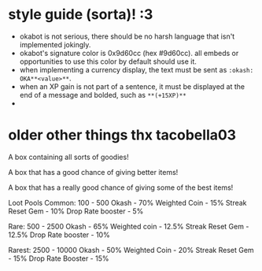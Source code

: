 # style guide (sorta)! :3

- okabot is not serious, there should be no harsh language that isn't implemented jokingly.
- okabot's signature color is 0x9d60cc (hex #9d60cc). all embeds or opportunities to use this color by default should use it.
- when implementing a currency display, the text must be sent as `:okash: OKA**<value>**`.
- when an XP gain is not part of a sentence, it must be displayed at the end of a message and bolded, such as `**(+15XP)**`
- 

# older other things thx tacobella03

A box containing all sorts of goodies!

A box that has a good chance of giving better items!

A box that has a really good chance of giving some of the best items!


Loot Pools
Common:
100 - 500 Okash - 70%
Weighted Coin - 15%
Streak Reset Gem - 10% 
Drop Rate booster - 5%

Rare:
500 - 2500 Okash - 65%
Weighted coin - 12.5%
Streak Reset Gem - 12.5%
Drop Rate booster - 10%

Rarest:
2500 - 10000 Okash - 50%
Weighted Coin - 20%
Streak Reset Gem - 15%
Drop Rate Booster - 15%